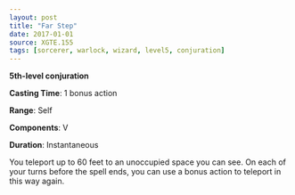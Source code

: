 ```yaml
---
layout: post
title: "Far Step"
date: 2017-01-01
source: XGTE.155
tags: [sorcerer, warlock, wizard, level5, conjuration]
---
```


**5th-level conjuration**

**Casting Time**: 1 bonus action

**Range**: Self

**Components**: V

**Duration**: Instantaneous

You teleport up to 60 feet to an unoccupied space you can see. On each of your turns before the spell ends, you can use a bonus action to teleport in this way again.
